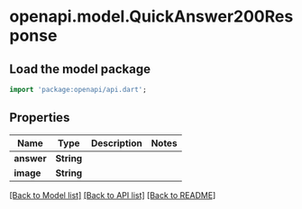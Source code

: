 # openapi.model.QuickAnswer200Response

## Load the model package
```dart
import 'package:openapi/api.dart';
```

## Properties
Name | Type | Description | Notes
------------ | ------------- | ------------- | -------------
**answer** | **String** |  | 
**image** | **String** |  | 

[[Back to Model list]](../README.md#documentation-for-models) [[Back to API list]](../README.md#documentation-for-api-endpoints) [[Back to README]](../README.md)


